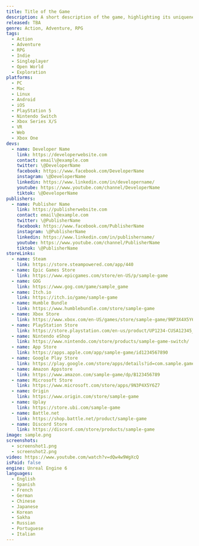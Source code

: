 ```yaml
---
title: Title of the Game
description: A short description of the game, highlighting its uniqueness and gameplay mechanics.
released: TBA
genre: Action, Adventure, RPG
tags:
  - Action
  - Adventure
  - RPG
  - Indie
  - Singleplayer
  - Open World
  - Exploration
platforms:
  - PC
  - Mac
  - Linux
  - Android
  - iOS
  - PlayStation 5
  - Nintendo Switch
  - Xbox Series X/S
  - VR
  - Web
  - Xbox One
devs:
  - name: Developer Name
    link: https://developerwebsite.com
    contact: email\@example.com
    twitter: \@DeveloperName
    facebook: https://www.facebook.com/DeveloperName
    instagram: \@DeveloperName
    linkedin: https://www.linkedin.com/in/developername/
    youtube: https://www.youtube.com/channel/DeveloperName
    tiktok: \@DeveloperName
publishers:
  - name: Publisher Name
    link: https://publisherwebsite.com
    contact: email\@example.com
    twitter: \@PublisherName
    facebook: https://www.facebook.com/PublisherName
    instagram: \@PublisherName
    linkedin: https://www.linkedin.com/in/publishername/
    youtube: https://www.youtube.com/channel/PublisherName
    tiktok: \@PublisherName
storeLinks:
  - name: Steam
    link: https://store.steampowered.com/app/440
  - name: Epic Games Store
    link: https://www.epicgames.com/store/en-US/p/sample-game
  - name: GOG
    link: https://www.gog.com/game/sample_game
  - name: Itch.io
    link: https://itch.io/game/sample-game
  - name: Humble Bundle
    link: https://www.humblebundle.com/store/sample-game
  - name: Xbox Store
    link: https://www.xbox.com/en-US/games/store/sample-game/9NP3X4X5Y6Z7
  - name: PlayStation Store
    link: https://store.playstation.com/en-us/product/UP1234-CUSA12345_00
  - name: Nintendo eShop
    link: https://www.nintendo.com/store/products/sample-game-switch/
  - name: App Store
    link: https://apps.apple.com/app/sample-game/id1234567890
  - name: Google Play Store
    link: https://play.google.com/store/apps/details?id=com.sample.game
  - name: Amazon Appstore
    link: https://www.amazon.com/sample-game/dp/B123456789
  - name: Microsoft Store
    link: https://www.microsoft.com/store/apps/9N3P4X5Y6Z7
  - name: Origin
    link: https://www.origin.com/store/sample-game
  - name: Uplay
    link: https://store.ubi.com/sample-game
  - name: Battle.net
    link: https://shop.battle.net/product/sample-game
  - name: Discord Store
    link: https://discord.com/store/products/sample-game
image: sample.png
screenshots:
  - screenshot1.png
  - screenshot2.png
video: https://www.youtube.com/watch?v=dQw4w9WgXcQ
isPaid: false
engine: Unreal Engine 6
languages:
  - English
  - Spanish
  - French
  - German
  - Chinese
  - Japanese
  - Korean
  - Sakha
  - Russian
  - Portuguese
  - Italian
---
```

